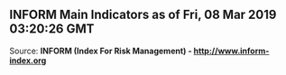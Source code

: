 ## INFORM Main Indicators as of Fri, 08 Mar 2019 03:20:26 GMT

Source: **INFORM (Index For Risk Management) - http://www.inform-index.org**